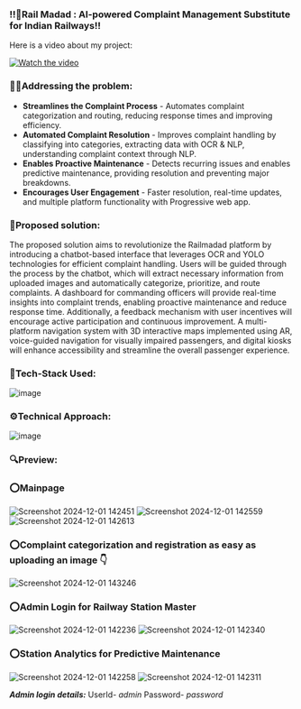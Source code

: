 ### ‼️🚅**Rail Madad : Al-powered Complaint Management Substitute for Indian Railways**‼️

Here is a video about my project:

[![Watch the video](https://img.youtube.com/vi/bJ4Zcf1lHME?si=4_0l2mF7btCi-Fl7/0.jpg)](https://youtu.be/bJ4Zcf1lHME?si=4_0l2mF7btCi-Fl7)

### 🙋‍♂️Addressing the problem:

- **Streamlines the Complaint Process** - Automates complaint categorization and routing, reducing response times and improving efficiency.
- **Automated Complaint Resolution**  - Improves complaint handling by classifying into categories, extracting data with OCR & NLP, understanding complaint context through NLP.
- **Enables Proactive Maintenance** - Detects recurring issues and enables predictive maintenance, providing resolution and preventing major breakdowns. 
- **Encourages User Engagement** - Faster resolution, real-time updates, and multiple platform functionality with Progressive web app.

### 🥇Proposed solution:
The proposed solution aims to revolutionize the Railmadad platform by introducing a chatbot-based interface that leverages OCR and YOLO technologies for efficient complaint handling. Users will be guided through the process by the chatbot, which will extract necessary information from uploaded images and automatically categorize, prioritize, and route complaints. A dashboard for commanding officers will provide real-time insights into complaint trends, enabling proactive maintenance and reduce response time. Additionally, a feedback mechanism with user incentives will encourage active participation and continuous improvement. A multi-platform navigation system with 3D interactive maps implemented using AR, voice-guided navigation for visually impaired passengers, and digital kiosks will enhance accessibility and streamline the overall passenger experience.

### 🔧Tech-Stack Used:
![image](https://github.com/user-attachments/assets/7fbcb087-c435-4641-9506-bc9049e317dc)

### ⚙️Technical Approach:
![image](https://github.com/user-attachments/assets/7a2c64f4-0398-4f06-9b6e-00d18495d99a)

### 🔍**Preview:** 

### ⭕Mainpage
![Screenshot 2024-12-01 142451](https://github.com/user-attachments/assets/2bd9d202-20a7-4a2e-9379-121e749f20f6)
![Screenshot 2024-12-01 142559](https://github.com/user-attachments/assets/4c438242-b740-4045-af7c-d95282dd5538)
![Screenshot 2024-12-01 142613](https://github.com/user-attachments/assets/3caf58e3-8f8c-4f0e-aa3d-b88947ada95a)

### ⭕**Complaint categorization and registration as easy as uploading an image 👇**
![Screenshot 2024-12-01 143246](https://github.com/user-attachments/assets/d642982e-683e-4caf-8c1f-23c27cd6814e)

### ⭕**Admin Login for Railway Station Master**
![Screenshot 2024-12-01 142236](https://github.com/user-attachments/assets/87482fe0-9198-44bd-bd2f-e38164a2e97f)
![Screenshot 2024-12-01 142340](https://github.com/user-attachments/assets/bc20787c-0138-4450-b269-108920391404)

### ⭕Station Analytics for Predictive Maintenance
![Screenshot 2024-12-01 142258](https://github.com/user-attachments/assets/b4955694-6b9a-4886-856c-04649f99e4ee)
![Screenshot 2024-12-01 142311](https://github.com/user-attachments/assets/1de4f476-e08d-448f-922a-b1f1ceaadfec)


**_Admin login details:_**
UserId- _admin_
Password- _password_
